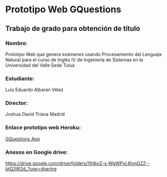 # Prototipo Web GQuestions

## Trabajo de grado para obtención de título
### Nombre:
Prototipo Web que genera exámenes usando Procesamiento del Lenguaje Natural para el curso de Inglés IV de Ingeniería de Sistemas en la Universidad del Valle Sede Tuluá
### Estudiante: 
Luis Eduardo Albarán Vélez
### Director: 
Joshua David Triana Madrid

### Enlace prototipo web Heroku:
[GQuestions App](https://gquestions.herokuapp.com/)

### Anexos en Google drive:
https://drive.google.com/drive/folders/1lh8xiZ-s-WgWPyL6IynDZZ--btQ3W2d_?usp=sharing